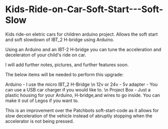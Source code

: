 # Kids-Ride-on-Car-Soft-Start---Soft-Slow

Kids ride-on eletric cars for children arduino project. Allows the soft start and soft slowdown of IBT_2 H-bridge using Arduino.

Using an Arduino and an IBT-2 H-bridge you can tune the acceleration and deceleraton of your child's ride on car.

I will add further notes, pictures, and further features soon.

The below items will be needed to perform this upgrade:

Arduino - I use the micro
IBT_2 H-Bridge \n
12v or 24v - 5v adapter - You can use a USB car charger if you would like to. \n
Project Box - Just a plastic housing for your Arduino, H-bridge,and wires to go inside. You can make it out of Legos if you want to. 

This is an improvement over the Patchbots soft-start-code as it allows for slow deceleration of the vehicle instead of abruptly stopping when the accelerator is not being pressed. 

